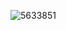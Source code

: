 ![5633851](https://user-images.githubusercontent.com/93314018/234635823-79fdd513-5034-4371-970f-ae86463e7ae4.jpg)


